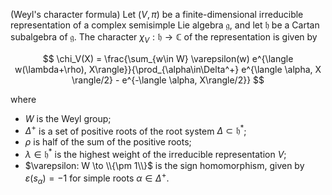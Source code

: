 (Weyl's character formula) Let $(V, \pi)$ be a finite-dimensional irreducible representation of a complex semisimple Lie algebra $\mathfrak{g}$, and let $\mathfrak{h}$ be a Cartan subalgebra of $\mathfrak{g}$. The character $\chi_V: \mathfrak{h} \to \mathbb{C}$ of the representation is given by

$$
\chi_V(X) = \frac{\sum_{w\in W} \varepsilon(w) e^{\langle w(\lambda+\rho), X\rangle}}{\prod_{\alpha\in\Delta^+} e^{\langle \alpha, X \rangle/2} - e^{-\langle \alpha, X\rangle/2}}
$$

where

- $W$ is the Weyl group;
- $\Delta^+$ is a set of positive roots of the root system $\Delta \subset \mathfrak{h}^*$;
- $\rho$ is half of the sum of the positive roots;
- $\lambda \in \mathfrak{h}^*$ is the highest weight of the irreducible representation $V$;
- $\varepsilon: W \to \\{\pm 1\\}$ is the sign homomorphism, given by $\varepsilon(s_\alpha)=-1$ for simple roots $\alpha\in\Delta^+$.

